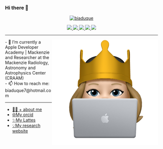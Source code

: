 ### Hi there 👋


<p align="center">
<a data-flickr-embed="true" href="https://www.flickr.com/photos/147494408@N05/51156017346/in/dateposted-public/" title="biaduque"><img src="https://live.staticflickr.com/65535/51156017346_c891ab327d_h.jpg" alt="biaduque"></a>
</p>

<!-- Redes sociais -->
<p align="center">
<!-- Twitter -->
    <a href="https://twitter.com/_BiaDuque_">
        <img src="https://img.shields.io/badge/Twitter-1da1f2?&style=flat-square&logo=twitter&logoColor=white" />
    </a>
<!-- Instagram -->
    <a href="https://www.instagram.com/bia_duque/">
        <img src="https://img.shields.io/badge/Instagram-c13584?&style=flat-square&logo=instagram&logoColor=white" />
    </a>
<!-- Facebook -->
    <a href="https://www.facebook.com/Beatriz Duque Teixeira/">
        <img src="https://img.shields.io/badge/Facebook-3b5998?&style=flat-square&logo=facebook&logoColor=white" />
    </a>
<!-- Gmail -->
    <a href="mailto:biaduque7@gmail.com?subject=Olá%20Gui">
        <img src="https://img.shields.io/badge/Gmail-bb001b?&style=flat-square&logo=gmail&logoColor=white" />
    </a>
<!-- Linkedin -->
    <a href="https://www.linkedin.com/in/beatriz-duque/">
        <img src="https://img.shields.io/badge/Linkedin-0e76a8?&style=flat-square&logo=linkedin&logoColor=white" />
    </a>
</p>

***
<div>
    <img align="right" width="350px" src="https://github.com/biaduque/biaduque/blob/main/548DEA14-B998-4B50-A6D0-ACF9A5D4FA5A.png">
    <p>
        - 🔭 I’m currently a Apple Developer Academy | Mackenzie and Researcher at the Mackenzie Radiology, Astronomy and Astrophysics Center (CRAAM)
       <br> - 📫 How to reach me: biaduque7@hotmail.com </br>
    </p>
</div>


*** 
* [👩‍💻 + about me](https://beatrizduque.carrd.co/)
* [🌐My orcid](https://orcid.org/0000-0001-7042-8289)
* [✨My Lattes](https://bv.fapesp.br/pt/pesquisador/710329/beatriz-duque-estrada-teixeira-da-silva/)
* [💡My research website](https://starsandexoplanets.org)

   
<!--
**biaduque/biaduque** is a ✨ _special_ ✨ repository because its `README.md` (this file) appears on your GitHub profile.


https://www.canva.com/design/DAEddFVTLfc/o2Erljz9xi2003P8bfQETQ/view?utm_content=DAEddFVTLfc&utm_campaign=designshare&utm_medium=link&utm_source=publishsharelink


